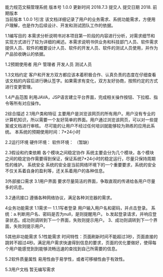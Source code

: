 能力规范文稿管理系统
版本号	1.0.0
更新时间	2018.7.3
提交人	
提交日期	2018.
前期版本	
当前版本	1.0.0
1引言
该文档详细记录了用户的业务需求、系统功能需求，方便用户理解，也是作为后续设计、开发和测试团队工作的依据。

1.1编写目的
本需求分析说明书对本项目第一阶段的内容进行分析，对需求细节和实现方式进行了较为详细的阐述。本需求说明书供业务和科技部门人员、软件需求提供人员、软件的概要设计人员、软件的开发人员、软件的测试人员使用，并作为产品验收确认的依据。

1.2预期使用者
用户
管理者
开发人员
测试人员

1.3文档约定
    客户和开发方双方都应该本着积极合作、认真负责的态度在仔细查看该文档的内容后进行确认签字。如果需求有变化，双方友好协商，按照约定的方式进行变更管理。

1.4产品范围
利用JAVA，JSP语言建立平台界面，完成相关操作按钮、下拉框、指令等所有对应操作。


2综合描述
2.1用户类和特征
主要用户是浏览该网页的所有用户。用户没有专业的计算机知识，所以需要一个友好简单的界面。用户通过浏览该网页，可以对一些提案或文档进行审核。
尽可能的让用户不经过任何培训就能够较为熟练的应用此系统。
本系统的预期使用时间：7*24小时

2.2运行环境
硬件环境：
软件环境：
（暂缺）

2.3假设和约束依赖
各个模块之间稳定协作
系统主要会分为几个模块，各个模块之间的稳定协作需要得到保证，保证系统7*24小时的稳定运行，尽量只保持周期性的维护。
系统安全
系统的安全是当前网络环境下的一个重要要求，系统的安全不仅关系着自身的盈利等，还关系着用户的各种信息。


3外部接口需求
3.1用户界面
要求尽量简洁的界面，争取直观的传递给各用户尽量多的讯息。

3.2通讯接口
遵循各种网络协议，满足各种浏览器的需求。

4业务功能需求
1.1需求一
1.1.1写者登录
用户输入用户名和密码，并点击登录。
系统：a.判断用户名、密码是否为null，是则提醒用户。
                           b.发起登录请求，并响应登录状态。成功则调转到下一个界面，失败则提示用户。
     3、成功则调转到下一个界面，失败则提示用户。











































































5其他非功能需求
5.1性能需求
时间特性：页面刷新时间不能超过3秒，页面直接的跳转不超过4秒。满足用户需求快速得到信息的要求，页面的优化要做好，使得每个用户能感觉到到能够流畅迅速的查找到自己所需要的信息。

5.2软件质量属性
易用性由于易学性，或者可移植性由于有效性。

5.3用户文档
暂无编写需求





